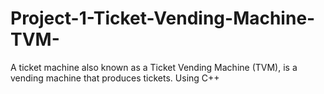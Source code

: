# Project-1-Ticket-Vending-Machine-TVM-
A ticket machine also known as a Ticket Vending Machine (TVM), is a vending machine that produces tickets.  Using C++ 
